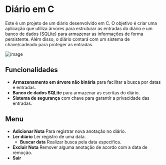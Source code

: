 # Diário em C

Este é um projeto de um diário desenvolvido em C. O objetivo é criar uma aplicação que utiliza árvores para estruturar as entradas do diário e um banco de dados (SQLite) para armazenar as informações de forma persistente. Além disso, o diário contará com um sistema de chave/cadeado para proteger as entradas.

![image](https://github.com/user-attachments/assets/1f854c6a-4e25-4129-b061-cd48d08bf6fd)

## Funcionalidades

- **Armazenamento em árvore não binária** para facilitar a busca por datas e entradas.
- **Banco de dados SQLite** para armazenar as escritas do diário.
- **Sistema de segurança** com chave para garantir a privacidade das entradas.

## Menu

- **Adicionar Nota** Para registrar nova anotação no diário.
- **Ler diário** Ler registro de uma data.
  - **Buscar data** Realizar busca pela data especifica.
- **Excluir Nota** Remover alguma anotação de acordo com a data de remoção.
- **Sair**



